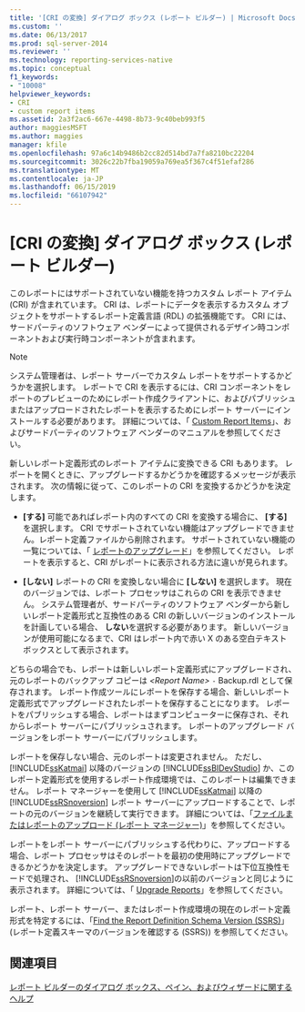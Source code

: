 ```yaml
---
title: '[CRI の変換] ダイアログ ボックス (レポート ビルダー) | Microsoft Docs'
ms.custom: ''
ms.date: 06/13/2017
ms.prod: sql-server-2014
ms.reviewer: ''
ms.technology: reporting-services-native
ms.topic: conceptual
f1_keywords:
- "10008"
helpviewer_keywords:
- CRI
- custom report items
ms.assetid: 2a3f2ac6-667e-4498-8b73-9c40beb993f5
author: maggiesMSFT
ms.author: maggies
manager: kfile
ms.openlocfilehash: 97a6c14b9486b2cc82d514bd7a7fa8210bc22204
ms.sourcegitcommit: 3026c22b7fba19059a769ea5f367c4f51efaf286
ms.translationtype: MT
ms.contentlocale: ja-JP
ms.lasthandoff: 06/15/2019
ms.locfileid: "66107942"
---
```

# <a name="convert-cri-dialog-box-report-builder"></a>[CRI の変換] ダイアログ ボックス (レポート ビルダー)
  このレポートにはサポートされていない機能を持つカスタム レポート アイテム (CRI) が含まれています。 CRI は、レポートにデータを表示するカスタム オブジェクトをサポートするレポート定義言語 (RDL) の拡張機能です。 CRI には、サードパーティのソフトウェア ベンダーによって提供されるデザイン時コンポーネントおよび実行時コンポーネントが含まれます。  
  
> [!NOTE]  
>  システム管理者は、レポート サーバーでカスタム レポートをサポートするかどうかを選択します。 レポートで CRI を表示するには、CRI コンポーネントをレポートのプレビューのためにレポート作成クライアントに、およびパブリッシュまたはアップロードされたレポートを表示するためにレポート サーバーにインストールする必要があります。 詳細については、「 [Custom Report Items](../custom-report-items/custom-report-items.md)」、およびサードパーティのソフトウェア ベンダーのマニュアルを参照してください。  
  
 新しいレポート定義形式のレポート アイテムに変換できる CRI もあります。 レポートを開くときに、アップグレードするかどうかを確認するメッセージが表示されます。 次の情報に従って、このレポートの CRI を変換するかどうかを決定します。  
  
-   **[する]** 可能であればレポート内のすべての CRI を変換する場合に、 **[する]** を選択します。 CRI でサポートされていない機能はアップグレードできません。レポート定義ファイルから削除されます。 サポートされていない機能の一覧については、「 [レポートのアップグレード](../install-windows/upgrade-reports.md)」を参照してください。 レポートを表示すると、CRI がレポートに表示される方法に違いが見られます。  
  
-   **[しない]** レポートの CRI を変換しない場合に **[しない]** を選択します。 現在のバージョンでは、レポート プロセッサはこれらの CRI を表示できません。 システム管理者が、サードパーティのソフトウェア ベンダーから新しいレポート定義形式と互換性のある CRI の新しいバージョンのインストールを計画している場合、 **しない**を選択する必要があります。 新しいバージョンが使用可能になるまで、CRI はレポート内で赤い X のある空白テキスト ボックスとして表示されます。  
  
 どちらの場合でも、レポートは新しいレポート定義形式にアップグレードされ、元のレポートのバックアップ コピーは *\<Report Name>* `-` Backup.rdl として保存されます。 レポート作成ツールにレポートを保存する場合、新しいレポート定義形式でアップグレードされたレポートを保存することになります。 レポートをパブリッシュする場合、レポートはまずコンピューターに保存され、それからレポート サーバーにパブリッシュされます。 レポートのアップグレード バージョンをレポート サーバーにパブリッシュします。  
  
 レポートを保存しない場合、元のレポートは変更されません。 ただし、 [!INCLUDE[ssKatmai](../../includes/sskatmai-md.md)] 以降のバージョンの [!INCLUDE[ssBIDevStudio](../../includes/ssbidevstudio-md.md)] か、このレポート定義形式を使用するレポート作成環境では、このレポートは編集できません。 レポート マネージャーを使用して [!INCLUDE[ssKatmai](../../includes/sskatmai-md.md)] 以降の [!INCLUDE[ssRSnoversion](../../includes/ssrsnoversion-md.md)] レポート サーバーにアップロードすることで、レポートの元のバージョンを継続して実行できます。 詳細については、「[ファイルまたはレポートのアップロード &#40;レポート マネージャー&#41;](../reports/upload-a-file-or-report-report-manager.md)」を参照してください。  
  
 レポートをレポート サーバーにパブリッシュする代わりに、アップロードする場合、レポート プロセッサはそのレポートを最初の使用時にアップグレードできるかどうかを決定します。 アップグレードできないレポートは下位互換性モードで処理され、 [!INCLUDE[ssRSnoversion](../../includes/ssrsnoversion-md.md)]の以前のバージョンと同じように表示されます。 詳細については、「 [Upgrade Reports](../install-windows/upgrade-reports.md)」を参照してください。  
  
 レポート、レポート サーバー、またはレポート作成環境の現在のレポート定義形式を特定するには、「[Find the Report Definition Schema Version &#40;SSRS&#41;](../reports/find-the-report-definition-schema-version-ssrs.md)」(レポート定義スキーマのバージョンを確認する &#40;SSRS&#41;) を参照してください。  
  
## <a name="see-also"></a>関連項目  
 [レポート ビルダーのダイアログ ボックス、ペイン、およびウィザードに関するヘルプ](../report-builder-help-for-dialog-boxes-panes-and-wizards.md)  
  
  
